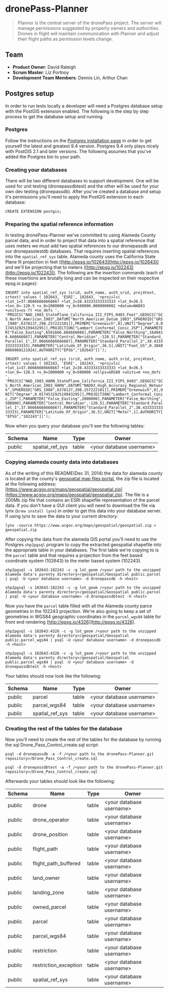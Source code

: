 dronePass-Planner
=================
> Planner is the central server of the dronePass project. The server will manage permissions suggested by property owners and authorities. Drones in flight will maintain communication with Planner and adjust their flight paths as permission levels change.

## Team

  - __Product Owner__: David Raleigh
  - __Scrum Master__: Liz Portnoy
  - __Development Team Members__: Dennis Lin, Arthur Chan

## Postgres setup
In order to run tests locally a developer will need a Postgres database setup with the PostGIS extension enabled. The following is the step by step process to get the database setup and running.

### Postgres
Follow the instructions on the [Postgres installation page](http://postgis.net/install/) in order to get yourself the latest and greatest 9.4 version. Postgres 9.4 only plays nicely with PostGIS 2.1 and later versions. The following assumes that you've added the Postgres bin to your path.

### Creating your databases
There will be two different databases to support development. One will be used for unit testing (dronepassdbtest) and the other will be used for your own dev testing (dronepassdb). After you've created a database and setup it's permissions you'll need to apply the PostGIS extension to each database:

`CREATE EXTENSION postgis;`

### Preparing the spatial reference information
In testing dronePass-Planner we've committed to using Alameda County parcel data, and in order to project that data into a spatial reference that uses meters we must add two spatial references to our dronepassdb and our dronepasstestdb databases. That requires inserting spatial references into the `spatial_ref_sys` table. Alameda county uses the California State Plane III projection in feet ([http://epsg.io/102643](http://epsg.io/102643)) and we'll be projecting that to meters ([http://epsg.io/102243](http://epsg.io/102243)). The following are the insertion commands (each of these insertions are brutally long and can be inspected on their respective epsg.io pages):

```INSERT into spatial_ref_sys (srid, auth_name, auth_srid, proj4text, srtext) values ( 102643, 'ESRI', 102643, '+proj=lcc +lat_1=37.06666666666667 +lat_2=38.43333333333333 +lat_0=36.5 +lon_0=-120.5 +x_0=2000000 +y_0=500000.0000000002 +datum=NAD83 +units=us-ft +no_defs ', 'PROJCS["NAD_1983_StatePlane_California_III_FIPS_0403_Feet",GEOGCS["GCS_North_American_1983",DATUM["North_American_Datum_1983",SPHEROID["GRS_1980",6378137,298.257222101]],PRIMEM["Greenwich",0],UNIT["Degree",0.017453292519943295]],PROJECTION["Lambert_Conformal_Conic_2SP"],PARAMETER["False_Easting",6561666.666666666],PARAMETER["False_Northing",1640416.666666667],PARAMETER["Central_Meridian",-120.5],PARAMETER["Standard_Parallel_1",37.06666666666667],PARAMETER["Standard_Parallel_2",38.43333333333333],PARAMETER["Latitude_Of_Origin",36.5],UNIT["Foot_US",0.30480060960121924],AUTHORITY["EPSG","102643"]]');```

```INSERT into spatial_ref_sys (srid, auth_name, auth_srid, proj4text, srtext) values ( 102243, 'ESRI', 102243, '+proj=lcc +lat_1=37.06666666666667 +lat_2=38.43333333333333 +lat_0=36.5 +lon_0=-120.5 +x_0=2000000 +y_0=500000 +ellps=GRS80 +units=m +no_defs ', 'PROJCS["NAD_1983_HARN_StatePlane_California_III_FIPS_0403",GEOGCS["GCS_North_American_1983_HARN",DATUM["NAD83_High_Accuracy_Regional_Network",SPHEROID["GRS_1980",6378137,298.257222101]],PRIMEM["Greenwich",0],UNIT["Degree",0.017453292519943295]],PROJECTION["Lambert_Conformal_Conic_2SP"],PARAMETER["False_Easting",2000000],PARAMETER["False_Northing",500000],PARAMETER["Central_Meridian",-120.5],PARAMETER["Standard_Parallel_1",37.06666666666667],PARAMETER["Standard_Parallel_2",38.43333333333333],PARAMETER["Latitude_Of_Origin",36.5],UNIT["Meter",1],AUTHORITY["EPSG","102243"]]');```

Now when you query your database you'll see the following tables:

Schema  | Name | Type  |    Owner     
------------- | ------------- | ------------- | ------------- 
public    | spatial_ref_sys | table  | \<your database username\>



### Copying alameda county data into databases
As of the writing of this README(Dec 31, 2014) the data for alameda county is located at the county's [geospatial map files portal](https://www.acgov.org/government/geospatial.htm), the zip file is located at the following address: [https://www.acgov.org/maps/geospatial/geospatial.zip](https://www.acgov.org/maps/geospatial/geospatial.zip). The file is a 200Mb zip file that contains an ESRI shapefile representation of the parcel data. If you don't have a GUI client you will need to download the file via lynx (`brew install lynx`) in order to get this data into your database server. If using lynx to save the data to your current directory: 

`lynx -source https://www.acgov.org/maps/geospatial/geospatial.zip > geospatial.zip`

After copying the data from the alameda GIS portal you'll need to use the Postgres `shp2pgsql` program to copy the extracted geospatial shapefile into the appropriate table in your databases. The first table we're copying to is the `parcel` table and that requires a projection from the feet based coordinate system (102643) to the meter based system (102243).

`shp2pgsql -s 102643:102243 -c -g lot_geom /<your path to the unzipped Alameda data's parenty directory>/geospatial/Geospatial public.parcel | psql -U <your database username> -d dronepassdb -h <host>`

`shp2pgsql -s 102643:102243 -c -g lot_geom /<your path to the unzipped Alameda data's parenty directory>/geospatial/Geospatial public.parcel | psql -U <your database username> -d dronepassdbtest -h <host>`

Now you have the `parcel` table filled with all the Alameda county parce geometries in the 102243 projection. We're also going to keep a set of geometries in WGS84 geographic coordinates in the `parcel_wgs84` table for front end rendering [http://epsg.io/4326](http://epsg.io/4326).

`shp2pgsql -s 102643:4326 -c -g lot_geom /<your path to the unzipped Alameda data's parenty directory>/geospatial/Geospatial public.parcel_wgs84 | psql -U <your database username> -d dronepassdb -h <host>`

`shp2pgsql -s 102643:4326 -c -g lot_geom /<your path to the unzipped Alameda data's parenty directory>/geospatial/Geospatial public.parcel_wgs84 | psql -U <your database username> -d dronepassdbtest -h <host>`

Your tables should now look like the following:

Schema  | Name | Type  |    Owner     
------------- | ------------- | ------------- | ------------- 
public    | parcel              | table  | \<your database username\>
public    | parcel_wgs84        | table  | \<your database username\>
public    | spatial_ref_sys     | table  | \<your database username\>

### Creating the rest of the tables for the database
Now you’ll need to create the rest of the tables for the database by running the sql Drone_Pass_Control_create.sql script:

`psql -d dronepassdb -a -f /<your path to the dronePass-Planner.git repository>/Drone_Pass_Control_create.sql`

`psql -d dronepassdbtest -a -f /<your path to the dronePass-Planner.git repository>/Drone_Pass_Control_create.sql`

Afterwards your tables should look like the following:

 Schema  | Name | Type  |    Owner       
------------- | ------------- | ------------- | ------------- 
 public | drone                         | table | \<your database username\>
 public | drone_operator         | table | \<your database username\>
 public | drone_position          | table | \<your database username\>
 public | flight_path                 | table | \<your database username\>
 public | flight_path_buffered  | table | \<your database username\>
 public | land_owner               | table | \<your database username\>
 public | landing_zone            | table | \<your database username\>
 public | owned_parcel           | table | \<your database username\>
 public | parcel                        | table | \<your database username\>
 public | parcel_wgs84                        | table | \<your database username\>
 public | restriction                  | table | \<your database username\>
 public | restriction_exception | table | \<your database username\>
 public | spatial_ref_sys          | table | \<your database username\>
